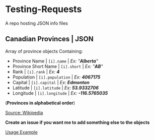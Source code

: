 # Testing-Requests
A repo hosting JSON info files


## Canadian Provinces | JSON
Array of province objects
Containing:
* Province Name | `[i].name` | _Ex: "**Alberta**"_
* Province Short Name | `[i].short` | _Ex: "**AB**"_
* Rank | `[i].rank` | _Ex: **4**_
* Population | `[i].population` | _Ex: **4067175**_
* Capital | `[i].capital` | _Ex: **Edmonton**_
* Latitude | `[i].latitude` | _Ex: **53.9332706**_
* Longitude | `[i].longitude` | _Ex: **-116.5765035**_

(**Provinces in alphabetical order**)

[Source: Wikipedia](https://en.wikipedia.org/wiki/Provinces_and_territories_of_Canada)

__Create an issue if you want me to add something else to the objects__

[Usage Example](https://codepen.io/Hermaeus/pen/QgOyrZ "Codepen")
